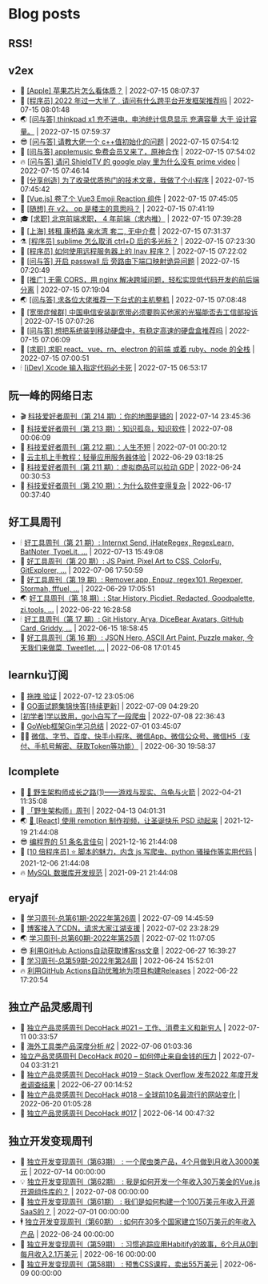 # Blog posts
## RSS!



## v2ex

<!-- v2ex:START  -->
- 🫶 [[Apple] 苹果芯片怎么看体质？](https://www.v2ex.com/t/866456#reply0) | 2022-07-15 08:07:37 
- 🧰 [[程序员] 2022 年过一大半了 , 请问有什么跨平台开发框架推荐吗](https://www.v2ex.com/t/866453#reply3) | 2022-07-15 08:01:48 
- 🌏 [[问与答] thinkpad x1 充不进电，电池统计信息显示 充满容量 大于 设计容量。](https://www.v2ex.com/t/866452#reply0) | 2022-07-15 07:59:37 
- 😎 [[问与答] 请教大佬一个 c++值初始化的问题](https://www.v2ex.com/t/866451#reply1) | 2022-07-15 07:54:12 
- 💂 [[问与答] applemusic 免费会员又来了，原神合作](https://www.v2ex.com/t/866450#reply0) | 2022-07-15 07:54:02 
- 🔥 [[问与答] 请问 ShieldTV 的 google play 里为什么没有 prime video](https://www.v2ex.com/t/866449#reply0) | 2022-07-15 07:46:14 
- 🦅 [[分享创造] 为了收录优质热门的技术文章，我做了个小程序](https://www.v2ex.com/t/866448#reply0) | 2022-07-15 07:45:42 
- 🙉 [[Vue.js] 卷了个 Vue3 Emoji Reaction 组件](https://www.v2ex.com/t/866446#reply0) | 2022-07-15 07:45:05 
- 💫 [[随想] 在 v2， op 是楼主的意思吗？](https://www.v2ex.com/t/866445#reply9) | 2022-07-15 07:41:19 
- 🎓 [[求职] 北京前端求职， 4 年前端（求内推）](https://www.v2ex.com/t/866444#reply0) | 2022-07-15 07:39:28 
- 🗽 [[上海] 转租 康桥路 亲水湾 套二, 无中介费](https://www.v2ex.com/t/866443#reply0) | 2022-07-15 07:31:37 
- ⚗️ [[程序员] sublime 怎么取消 ctrl+D 后的多光标？](https://www.v2ex.com/t/866441#reply1) | 2022-07-15 07:23:30 
- 🦍 [[程序员] 如何使用远程服务器上的 lnav 程序？](https://www.v2ex.com/t/866440#reply0) | 2022-07-15 07:22:02 
- 🤩 [[问与答] 开启 passwall 后 旁路由下端口映射诡异问题](https://www.v2ex.com/t/866438#reply0) | 2022-07-15 07:20:49 
- 🙉 [[推广] 无需 CORS，用 nginx 解决跨域问题，轻松实现低代码开发的前后端分离](https://www.v2ex.com/t/866437#reply0) | 2022-07-15 07:19:04 
- 🌏 [[问与答] 求各位大佬推荐一下台式的主机整机](https://www.v2ex.com/t/866436#reply4) | 2022-07-15 07:08:48 
- 🐘 [[宽带症候群] 中国电信安装副宽带必须要购买他家的光猫能否去工信部投诉](https://www.v2ex.com/t/866435#reply10) | 2022-07-15 07:07:26 
- 🧰 [[问与答] 想把系统装到移动硬盘中，有稳定高速的硬盘盒推荐吗](https://www.v2ex.com/t/866434#reply3) | 2022-07-15 07:06:09 
- 💃 [[求职] 求职 react、vue、rn、electron 的前端 或着 ruby、node 的全栈](https://www.v2ex.com/t/866433#reply0) | 2022-07-15 07:00:51 
- 🕯 [[iDev] Xcode 输入指定代码必卡死](https://www.v2ex.com/t/866432#reply7) | 2022-07-15 06:53:17 <!-- v2ex:END -->

## 阮一峰的网络日志

<!-- ruanyf:START -->
- 🎬 [科技爱好者周刊（第 214 期）：你的地图是错的](http://www.ruanyifeng.com/blog/2022/07/weekly-issue-214.html) | 2022-07-14 23:45:36 
- 💄 [科技爱好者周刊（第 213 期）：知识孤岛，知识软件](http://www.ruanyifeng.com/blog/2022/07/weekly-issue-213.html) | 2022-07-08 00:06:09 
- 🐎 [科技爱好者周刊（第 212 期）：人生不短](http://www.ruanyifeng.com/blog/2022/07/weekly-issue-212.html) | 2022-07-01 00:20:12 
- 🤔 [云主机上手教程：轻量应用服务器体验](http://www.ruanyifeng.com/blog/2022/06/cloud-server-getting-started-tutorial.html) | 2022-06-29 03:18:25 
- 🧠 [科技爱好者周刊（第 211 期）：虚拟商品可以拉动 GDP](http://www.ruanyifeng.com/blog/2022/06/weekly-issue-211.html) | 2022-06-24 00:30:53 
- 🎃 [科技爱好者周刊（第 210 期）：为什么软件变得复杂](http://www.ruanyifeng.com/blog/2022/06/weekly-issue-210.html) | 2022-06-17 00:37:40 <!-- ruanyf:END -->

## 好工具周刊

<!-- bestxtools:START -->
- 🕯 [好工具周刊（第 21 期）: Internxt Send, iHateRegex, RegexLearn, BatNoter, TypeLit, ...](https://discuss-cn.bestxtools.com/d/58/1) | 2022-07-13 15:49:08 
- 🦩 [好工具周刊（第 20 期）: JS Paint, Pixel Art to CSS, ColorFu, GitExplorer, ...](https://discuss-cn.bestxtools.com/d/57/1) | 2022-07-06 17:50:59 
- 🦄 [好工具周刊（第 19 期）: Remover.app, Enpuz, regex101, Regexper, Stormah, fffuel, ...](https://discuss-cn.bestxtools.com/d/56/1) | 2022-06-29 17:05:51 
- 🌏 [好工具周刊（第 18 期）: Star History, Picdiet, Redacted, Goodpalette, zi.tools, ...](https://discuss-cn.bestxtools.com/d/47/1) | 2022-06-22 16:28:58 
- 🕯 [好工具周刊（第 17 期）: Git History, Arya, DiceBear Avatars, GitHub Card, Griddy, ...](https://discuss-cn.bestxtools.com/d/43/1) | 2022-06-15 18:58:45 
- 📝 [好工具周刊（第 16 期）: JSON Hero, ASCII Art Paint, Puzzle maker, 今天我们来做菜, Tweetlet, ...](https://discuss-cn.bestxtools.com/d/42/1) | 2022-06-08 17:01:45 <!-- bestxtools:END -->


## learnku订阅

<!-- learnku:START -->
- 🦅 [拖拽 验证](https://learnku.com/articles/69652) | 2022-07-12 23:05:06 
- 🦅 [GO面试题集锦快答[持续更新]](https://learnku.com/articles/69250) | 2022-07-09 04:29:20 
-  [[初学者]学以致用，go小白写了一段爬虫](https://learnku.com/go/t/69522) | 2022-07-08 22:36:43 
- 🌈 [GoWeb框架Gin学习总结](https://learnku.com/articles/69259) | 2022-07-01 03:45:07 
- 🧑‍🏫 [微信、字节、百度、快手小程序、微信App、微信公众号、微信H5（支付、手机号解密、获取Token等功能）](https://learnku.com/articles/69235) | 2022-06-30 19:58:37 <!-- learnku:END -->



## lcomplete

<!-- lcomplete:START -->
- 🫶 [🐒 野生架构师成长之路&lpar;1&rpar;——游戏与现实、乌龟与火箭](http://codelc.com/post/growup/s01/) | 2022-04-21 11:35:08 
- 🧰 [「野生架构师」周刊](http://codelc.com/post/essay/%E9%87%8E%E7%94%9F%E6%9E%B6%E6%9E%84%E5%B8%88%E5%91%A8%E5%88%8A%E4%BB%8B%E7%BB%8D/) | 2022-04-13 04:01:31 
- 🌏 [🎄 [React] 使用 remotion 制作视频，让圣诞快乐 PSD 动起来](http://codelc.com/post/dev/js/remotion/) | 2021-12-19 21:44:08 
- 😎 [编程界的 51 条名言佳句](http://codelc.com/post/dev/thinking/quotes/) | 2021-12-16 21:44:08 
- 💂 [[10 倍程序员] ⭐ 脚本的魅力，内含 js 写爬虫、python 骚操作等实用代码](http://codelc.com/post/dev/10x/script/) | 2021-12-06 21:44:08 
- 🔥 [MySQL 数据库开发规范](http://codelc.com/post/dev/db/mysql_standard/) | 2021-09-21 21:44:08 <!-- lcomplete:END -->

## eryajf

<!-- eryajf:START -->
- 🫶 [学习周刊-总第61期-2022年第26周](https://wiki.eryajf.net/pages/703307/) | 2022-07-09 14:45:59 
- 🧰 [博客接入了CDN，请求大家江湖支援](https://wiki.eryajf.net/pages/5f559d/) | 2022-07-02 23:28:29 
- 🌏 [学习周刊-总第60期-2022年第25周](https://wiki.eryajf.net/pages/bff449/) | 2022-07-02 11:07:05 
- 😎 [利用GitHub Actions自动获取博客rss文章](https://wiki.eryajf.net/pages/1b1ba3/) | 2022-06-27 16:39:27 
- 💂 [学习周刊-总第59期-2022年第24周](https://wiki.eryajf.net/pages/b0bdd0/) | 2022-06-24 15:52:01 
- 🔥 [利用GitHub Actions自动优雅地为项目构建Releases](https://wiki.eryajf.net/pages/f3e878/) | 2022-06-22 17:20:54 <!-- eryajf:END -->



## 独立产品灵感周刊

<!-- DecoHack:START -->
- 🦣 [独立产品灵感周刊 DecoHack #021 – 工作、消费主义和新穷人](https://www.decohack.com/Post/753) | 2022-07-11 00:33:57 
- 🤡 [海外工具类产品深度分析 #2](https://www.decohack.com/Post/746) | 2022-07-06 01:03:36 
-  [独立产品灵感周刊 DecoHack #020 – 如何停止来自金钱的压力](https://www.decohack.com/Post/728) | 2022-07-04 03:31:21 
- 🐲 [独立产品灵感周刊 DecoHack #019 – Stack Overflow 发布2022 年度开发者调查结果](https://www.decohack.com/Post/699) | 2022-06-27 00:14:52 
- 🦅 [独立产品灵感周刊 DecoHack #018 – 全球前10名最流行的网站变化](https://www.decohack.com/Post/680) | 2022-06-20 01:05:28 
- 🧰 [独立产品灵感周刊 DecoHack #017](https://www.decohack.com/Post/663) | 2022-06-14 00:47:32 <!-- DecoHack:END -->

## 独立开发变现周刊

<!-- easyindie:START -->
- 💂 [独立开发变现周刊（第63期） : 一个爬虫类产品，4个月做到月收入3000美元](https://www.ezindie.com/weekly/issue-63) | 2022-07-14 00:00:00 
- 💡 [独立开发变现周刊（第62期） : 我是如何开发一个年收入30万美金的Vue.js开源组件库的？](https://www.ezindie.com/weekly/issue-62) | 2022-07-08 00:00:00 
- 🌋 [独立开发变现周刊（第61期） : 我们是如何构建一个100万美元年收入开源SaaS的？](https://www.ezindie.com/weekly/issue-61) | 2022-07-01 00:00:00 
- 🕴 [独立开发变现周刊（第60期） : 如何在30多个国家建立150万美元的年收入产品](https://www.ezindie.com/weekly/issue-60) | 2022-06-24 00:00:00 
- 🎊 [独立开发变现周刊（第59期） : 习惯追踪应用Habitify的故事，6个月从0到每月收入2.1万美元](https://www.ezindie.com/weekly/issue-59) | 2022-06-16 00:00:00 
- 🤔 [独立开发变现周刊（第58期） : 预售CSS课程，卖出55万美元](https://www.ezindie.com/weekly/issue-58) | 2022-06-09 00:00:00 <!-- easyindie:END -->



